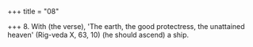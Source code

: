 +++
title = "08"

+++
8. With (the verse), 'The earth, the good protectress, the unattained heaven' (Rig-veda X, 63, 10) (he should ascend) a ship.
